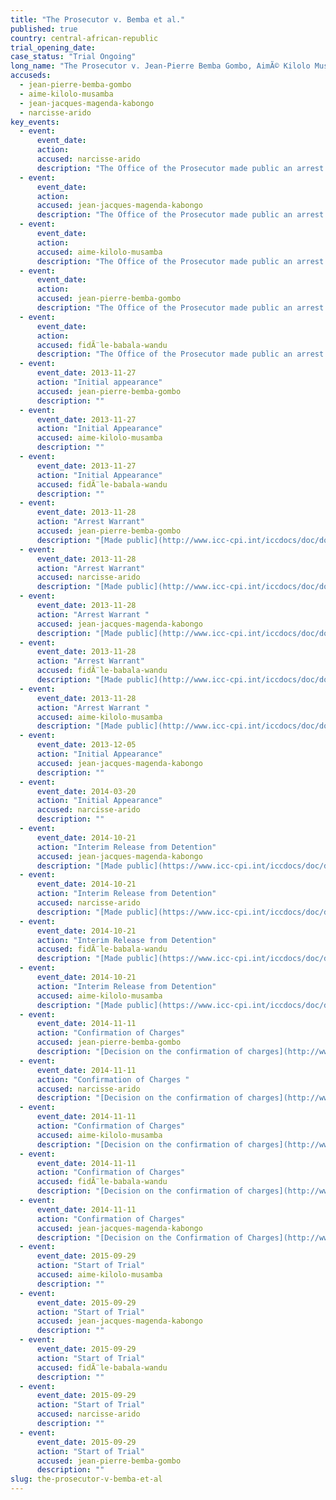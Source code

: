 ```yaml
---
title: "The Prosecutor v. Bemba et al."
published: true
country: central-african-republic
trial_opening_date:
case_status: "Trial Ongoing"
long_name: "The Prosecutor v. Jean-Pierre Bemba Gombo, AimÃ© Kilolo Musamba, Jean-Jacques Mangenda Kabongo, FidÃ¨le Babala Wandu and Narcisse Arido"
accuseds:
  - jean-pierre-bemba-gombo
  - aime-kilolo-musamba
  - jean-jacques-magenda-kabongo
  - narcisse-arido
key_events:
  - event:
      event_date:
      action:
      accused: narcisse-arido
      description: "The Office of the Prosecutor made public an arrest warrant for Arido on November 28, 2013. He entered ICC custody on March 18, 2014. Charges against him were confirmed on November 11, 2014. Trial [opened](https://www.icc-cpi.int/en_menus/icc/press%20and%20media/press%20releases/Pages/pr1155.aspx) on September 29, 2015 before Trial Chamber VII of the International Criminal Court, composed of presiding judge Bertram Schmitt, judge Marc Perrin de Brichambaut and judge Raul Pangalangan."
  - event:
      event_date:
      action:
      accused: jean-jacques-magenda-kabongo
      description: "The Office of the Prosecutor made public an arrest warrant for Magenda on November 28, 2013. He entered ICC custody on December 4, 2013. Charges were confirmed against him on November 11, 2014. Trial [opened](https://www.icc-cpi.int/en_menus/icc/press%20and%20media/press%20releases/Pages/pr1155.aspx) on September 29, 2015 before Trial Chamber VII of the International Criminal Court, composed of presiding judge Bertram Schmitt, judge Marc Perrin de Brichambaut and judge Raul Pangalangan."
  - event:
      event_date:
      action:
      accused: aime-kilolo-musamba
      description: "The Office of the Prosecutor made public an arrest warrant for Kilolo on November 28, 2013. He entered ICC custody on November 25, 2013. Charges were confirmed against him on November 11, 2014. Trial [opened](https://www.icc-cpi.int/en_menus/icc/press%20and%20media/press%20releases/Pages/pr1155.aspx) on September 29, 2015 before Trial Chamber VII of the International Criminal Court, composed of presiding judge Bertram Schmitt, judge Marc Perrin de Brichambaut and judge Raul Pangalangan."
  - event:
      event_date:
      action:
      accused: jean-pierre-bemba-gombo
      description: "The Office of the Prosecutor made public an arrest warrant for Bemba on November 28, 2013. Charges were confirmed against him on November 11, 2014. Trial [opened](https://www.icc-cpi.int/en_menus/icc/press%20and%20media/press%20releases/Pages/pr1155.aspx) on September 29, 2015 before Trial Chamber VII of the International Criminal Court, composed of presiding judge Bertram Schmitt, judge Marc Perrin de Brichambaut and judge Raul Pangalangan."
  - event:
      event_date:
      action:
      accused: fidÃ¨le-babala-wandu
      description: "The Office of the Prosecutor made public an arrest warrant for Babala on November 28, 2013. He entered ICC custody on November 25, 2013. Charges against him were confirmed on November 11, 2014. Trial [opened](https://www.icc-cpi.int/en_menus/icc/press%20and%20media/press%20releases/Pages/pr1155.aspx) on September 29, 2015 before Trial Chamber VII of the International Criminal Court, composed of presiding judge Bertram Schmitt, judge Marc Perrin de Brichambaut and judge Raul Pangalangan."
  - event:
      event_date: 2013-11-27
      action: "Initial appearance"
      accused: jean-pierre-bemba-gombo
      description: ""
  - event:
      event_date: 2013-11-27
      action: "Initial Appearance"
      accused: aime-kilolo-musamba
      description: ""
  - event:
      event_date: 2013-11-27
      action: "Initial Appearance"
      accused: fidÃ¨le-babala-wandu
      description: ""
  - event:
      event_date: 2013-11-28
      action: "Arrest Warrant"
      accused: jean-pierre-bemba-gombo
      description: "[Made public](http://www.icc-cpi.int/iccdocs/doc/doc504390.PDF)"
  - event:
      event_date: 2013-11-28
      action: "Arrest Warrant"
      accused: narcisse-arido
      description: "[Made public](http://www.icc-cpi.int/iccdocs/doc/doc1694691.pdf)"
  - event:
      event_date: 2013-11-28
      action: "Arrest Warrant "
      accused: jean-jacques-magenda-kabongo
      description: "[Made public](http://www.icc-cpi.int/iccdocs/doc/doc1694691.pdf)"
  - event:
      event_date: 2013-11-28
      action: "Arrest Warrant"
      accused: fidÃ¨le-babala-wandu
      description: "[Made public](http://www.icc-cpi.int/iccdocs/doc/doc1694691.pdf)"
  - event:
      event_date: 2013-11-28
      action: "Arrest Warrant "
      accused: aime-kilolo-musamba
      description: "[Made public](http://www.icc-cpi.int/iccdocs/doc/doc1694691.pdf)"
  - event:
      event_date: 2013-12-05
      action: "Initial Appearance"
      accused: jean-jacques-magenda-kabongo
      description: ""
  - event:
      event_date: 2014-03-20
      action: "Initial Appearance"
      accused: narcisse-arido
      description: ""
  - event:
      event_date: 2014-10-21
      action: "Interim Release from Detention"
      accused: jean-jacques-magenda-kabongo
      description: "[Made public](https://www.icc-cpi.int/iccdocs/doc/doc1845009.pdf)"
  - event:
      event_date: 2014-10-21
      action: "Interim Release from Detention"
      accused: narcisse-arido
      description: "[Made public](https://www.icc-cpi.int/iccdocs/doc/doc1845009.pdf)"
  - event:
      event_date: 2014-10-21
      action: "Interim Release from Detention"
      accused: fidÃ¨le-babala-wandu
      description: "[Made public](https://www.icc-cpi.int/iccdocs/doc/doc1845009.pdf)"
  - event:
      event_date: 2014-10-21
      action: "Interim Release from Detention"
      accused: aime-kilolo-musamba
      description: "[Made public](https://www.icc-cpi.int/iccdocs/doc/doc1845009.pdf)"
  - event:
      event_date: 2014-11-11
      action: "Confirmation of Charges"
      accused: jean-pierre-bemba-gombo
      description: "[Decision on the confirmation of charges](http://www.icc-cpi.int/iccdocs/doc/doc1857534.pdf)[](http://www.icc-cpi.int/en_menus/icc/situations%20and%20cases/situations/situation%20icc%200105/related%20cases/ICC-0105-0113/court-records/chambers/ptcII/Pages/749.aspx)"
  - event:
      event_date: 2014-11-11
      action: "Confirmation of Charges "
      accused: narcisse-arido
      description: "[Decision on the confirmation of charges](http://www.icc-cpi.int/iccdocs/doc/doc1857534.pdf)[](http://www.icc-cpi.int/en_menus/icc/situations%20and%20cases/situations/situation%20icc%200105/related%20cases/ICC-0105-0113/court-records/chambers/ptcII/Pages/749.aspx)"
  - event:
      event_date: 2014-11-11
      action: "Confirmation of Charges"
      accused: aime-kilolo-musamba
      description: "[Decision on the confirmation of charges](http://www.icc-cpi.int/iccdocs/doc/doc1857534.pdf)[](http://www.icc-cpi.int/en_menus/icc/situations%20and%20cases/situations/situation%20icc%200105/related%20cases/ICC-0105-0113/court-records/chambers/ptcII/Pages/749.aspx)"
  - event:
      event_date: 2014-11-11
      action: "Confirmation of Charges"
      accused: fidÃ¨le-babala-wandu
      description: "[Decision on the confirmation of charges](http://www.icc-cpi.int/iccdocs/doc/doc1857534.pdf)[](http://www.icc-cpi.int/en_menus/icc/situations%20and%20cases/situations/situation%20icc%200105/related%20cases/ICC-0105-0113/court-records/chambers/ptcII/Pages/749.aspx)"
  - event:
      event_date: 2014-11-11
      action: "Confirmation of Charges"
      accused: jean-jacques-magenda-kabongo
      description: "[Decision on the Confirmation of Charges](http://www.icc-cpi.int/iccdocs/doc/doc1857534.pdf)[](http://www.icc-cpi.int/en_menus/icc/situations%20and%20cases/situations/situation%20icc%200105/related%20cases/ICC-0105-0113/court-records/chambers/ptcII/Pages/749.aspx)"
  - event:
      event_date: 2015-09-29
      action: "Start of Trial"
      accused: aime-kilolo-musamba
      description: ""
  - event:
      event_date: 2015-09-29
      action: "Start of Trial"
      accused: jean-jacques-magenda-kabongo
      description: ""
  - event:
      event_date: 2015-09-29
      action: "Start of Trial"
      accused: fidÃ¨le-babala-wandu
      description: ""
  - event:
      event_date: 2015-09-29
      action: "Start of Trial"
      accused: narcisse-arido
      description: ""
  - event:
      event_date: 2015-09-29
      action: "Start of Trial"
      accused: jean-pierre-bemba-gombo
      description: ""
slug: the-prosecutor-v-bemba-et-al
---
```

